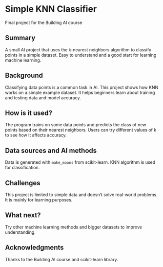 # Simple KNN Classifier

Final project for the Building AI course

## Summary

A small AI project that uses the k-nearest neighbors algorithm to classify points in a simple dataset. Easy to understand and a good start for learning machine learning.

## Background

Classifying data points is a common task in AI. This project shows how KNN works on a simple example dataset. It helps beginners learn about training and testing data and model accuracy.

## How is it used?

The program trains on some data points and predicts the class of new points based on their nearest neighbors. Users can try different values of k to see how it affects accuracy.

## Data sources and AI methods

Data is generated with `make_moons` from scikit-learn. KNN algorithm is used for classification.

## Challenges

This project is limited to simple data and doesn’t solve real-world problems. It is mainly for learning purposes.

## What next?

Try other machine learning methods and bigger datasets to improve understanding.

## Acknowledgments

Thanks to the Building AI course and scikit-learn library.
